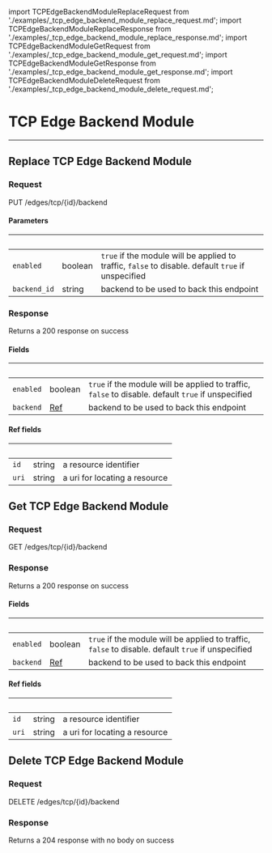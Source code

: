 import TCPEdgeBackendModuleReplaceRequest from './examples/_tcp_edge_backend_module_replace_request.md';
import TCPEdgeBackendModuleReplaceResponse from './examples/_tcp_edge_backend_module_replace_response.md';
import TCPEdgeBackendModuleGetRequest from './examples/_tcp_edge_backend_module_get_request.md';
import TCPEdgeBackendModuleGetResponse from './examples/_tcp_edge_backend_module_get_response.md';
import TCPEdgeBackendModuleDeleteRequest from './examples/_tcp_edge_backend_module_delete_request.md';

# TCP Edge Backend Module
------------



## Replace TCP Edge Backend Module


### Request

PUT /edges/tcp/{id}/backend

<TCPEdgeBackendModuleReplaceRequest />


#### Parameters

|&nbsp;| &nbsp;| &nbsp;|
|---|---|---|
| `enabled` | boolean | `true` if the module will be applied to traffic, `false` to disable. default `true` if unspecified |
| `backend_id` | string | backend to be used to back this endpoint |


### Response

Returns a 200 response  on success

<TCPEdgeBackendModuleReplaceResponse />


#### Fields

|&nbsp;| &nbsp;| &nbsp;|
|---|---|---|
| `enabled` | boolean | `true` if the module will be applied to traffic, `false` to disable. default `true` if unspecified |
| `backend` | [Ref](#api-tcp-edge-backend-module-replace-fields-ref) | backend to be used to back this endpoint |

#### Ref fields

|&nbsp;| &nbsp;| &nbsp;|
|---|---|---|
| `id` | string | a resource identifier |
| `uri` | string | a uri for locating a resource |


## Get TCP Edge Backend Module


### Request

GET /edges/tcp/{id}/backend

<TCPEdgeBackendModuleGetRequest />


### Response

Returns a 200 response  on success

<TCPEdgeBackendModuleGetResponse />


#### Fields

|&nbsp;| &nbsp;| &nbsp;|
|---|---|---|
| `enabled` | boolean | `true` if the module will be applied to traffic, `false` to disable. default `true` if unspecified |
| `backend` | [Ref](#api-tcp-edge-backend-module-get-fields-ref) | backend to be used to back this endpoint |

#### Ref fields

|&nbsp;| &nbsp;| &nbsp;|
|---|---|---|
| `id` | string | a resource identifier |
| `uri` | string | a uri for locating a resource |


## Delete TCP Edge Backend Module


### Request

DELETE /edges/tcp/{id}/backend

<TCPEdgeBackendModuleDeleteRequest />


### Response

Returns a 204 response with no body on success

